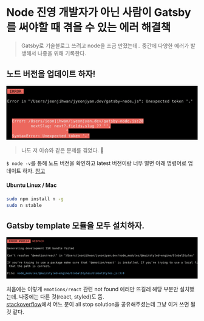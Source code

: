 # Node 진영 개발자가 아닌 사람이 Gatsby를 써야할 때 겪을 수 있는 에러 해결책
> Gatsby로 기술블로그 쓰려고 node을 조금 만졌는데.. 중간에 다양한 에러가 발생해서 나중을 위해 기록한다.

## 노드 버전을 업데이트 하자!

<img src="../../img/node-update-need.png" width="600px">

> 나도 저 이슈와 같은 문제를 겪었다. 🥲

`$ node -v`를 통해 노드 버전을 확인하고 latest 버전이랑 너무 멀면 아래 명령어로 업데이트 하자. [참고](https://stackoverflow.com/a/47909570)

#### Ubuntu Linux / Mac

```sh
sudo npm install n -g
sudo n stable
```

## Gatsby template 모듈을 모두 설치하자.

<img src="../../img/webpack-error-module-not-found.png" width="700px">

처음에는 이렇게 `emotions/react` 관련 not found 에러만 뜨길레 해당 부분만 설치했는데. 나중에는 다른 것(react, styled)도 뜸.  
[stackoverflow](https://stackoverflow.com/a/70479813)에서 어느 분이 all stop solution을 공유해주셨는데 그냥 이거 쓰면 될 것 같다.

